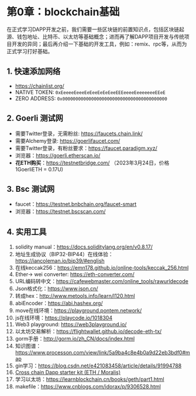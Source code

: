 # 第0章：blockchain基础

在正式学习DAPP开发之前，我们需要一些区块链的前置知识点，包括区块链起源、钱包地址、比特币、以太坊等基础概念；进而再了解DAPP项目开发与传统项目开发的异同；最后再介绍一下基础的开发工具，例如：remix、rpc等，从而为正式学习打好基础。



## 1. 快速添加网络

- https://chainlist.org/
- NATIVE TOKEN:   `0xEeeeeEeeeEeEeeEeEeEeeEEEeeeeEeeeeeeeEEeE`
- ZERO ADDRESS: `0x0000000000000000000000000000000000000000`



## 2. Goerli 测试网

- 需要Twitter登录，无需粉丝: https://faucets.chain.link/
- 需要Alchemy登录: https://goerlifaucet.com/
- 需要Twitter登录，有粉丝要求：https://faucet.paradigm.xyz/
- 浏览器：https://goerli.etherscan.io/
- **花ETH购买**：https://testnetbridge.com/ （2023年3月24日，价格1GoerliETH = 0.17U)



## 3. Bsc 测试网

- faucet：https://testnet.bnbchain.org/faucet-smart
- 浏览器：https://testnet.bscscan.com/



## 4. 实用工具

1. solidity manual：https://docs.soliditylang.org/en/v0.8.17/
2. 地址生成协议（BIP32-BIP44）在线体验：https://iancoleman.io/bip39/#english
3. 在线keccak256：https://emn178.github.io/online-tools/keccak_256.html
4. Ether-> wei converter: https://eth-converter.com/
5. URL编码转中文：https://cafewebmaster.com/online_tools/rawurldecode
6. Json格式化：https://www.json.cn/
7. 转成hex：http://www.metools.info/learn/l120.html
8. abiEncoder：https://abi.hashex.org/
9. move在线环境：https://playground.pontem.network/
10. js在线环境：https://playcode.io/1018304
11. Web3 playground: https://web3playground.io/
12. 以太坊交易解析：https://flightwallet.github.io/decode-eth-tx/
13. gorm手册：http://gorm.io/zh_CN/docs/index.html
14. 知识图谱：https://www.processon.com/view/link/5a9ba4c8e4b0a9d22eb3bdf0#map
15. gin学习：https://blog.csdn.net/e421083458/article/details/91994788
16. [Cross chain Dapp starter kit (ETH / Moralis)](https://reactjsexample.com/cross-chain-dapp-starter-kit-eth-moralis/)
17. 学习以太坊：https://learnblockchain.cn/books/geth/part1.html
18. makefile：https://www.cnblogs.com/idorax/p/9306528.html
